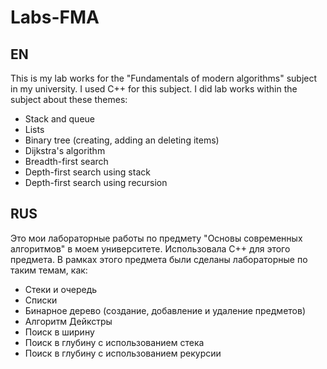 # Labs-FMA
## EN
This is my lab works for the "Fundamentals of modern algorithms" subject in my university. I used C++ for this subject.
I did lab works within the subject about these themes:
- Stack and queue
- Lists
- Binary tree (creating, adding an deleting items)
- Dijkstra's algorithm
- Breadth-first search
- Depth-first search using stack
- Depth-first search using recursion


## RUS
Это мои лабораторные работы по предмету "Основы современных алгоритмов" в моем университете. Использовала C++ для этого предмета.
В рамках этого предмета были сделаны лабораторные по таким темам, как:
- Стеки и очередь
- Списки
- Бинарное дерево (создание, добавление и удаление предметов)
- Алгоритм Дейкстры
- Поиск в ширину
- Поиск в глубину с использованием стека
- Поиск в глубину с использованием рекурсии
